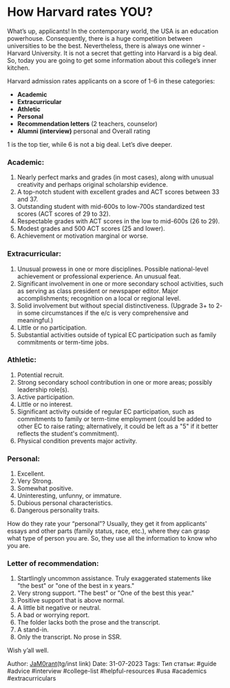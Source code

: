 # **How Harvard rates YOU?**

What’s up, applicants! In the contemporary world, the USA is an education powerhouse. Consequently, there is a huge competition between universities to be the best. Nevertheless, there is always one winner - Harvard University. It is not a secret that getting into Harvard is a big deal. So, today you are going to get some information about this college’s inner kitchen.

Harvard admission rates applicants on a score of 1-6 in these categories:

- **Academic**
- **Extracurricular**
- **Athletic**
- **Personal**
- **Recommendation letters** (2 teachers, counselor)
- **Alumni (interview)** personal and Overall rating

1 is the top tier, while 6 is not a big deal. Let’s dive deeper.

### **Academic:**
1. Nearly perfect marks and grades (in most cases), along with unusual creativity and perhaps original scholarship evidence.
2. A top-notch student with excellent grades and ACT scores between 33 and 37.
3. Outstanding student with mid-600s to low-700s standardized test scores (ACT scores of 29 to 32).
4. Respectable grades with ACT scores in the low to mid-600s (26 to 29).
5. Modest grades and 500 ACT scores (25 and lower).
6. Achievement or motivation marginal or worse.

### **Extracurricular:**
1. Unusual prowess in one or more disciplines. Possible national-level achievement or professional experience. An unusual feat.
2. Significant involvement in one or more secondary school activities, such as serving as class president or newspaper editor. Major accomplishments; recognition on a local or regional level.
3. Solid involvement but without special distinctiveness. (Upgrade 3+ to 2- in some circumstances if the e/c is very comprehensive and meaningful.)
4. Little or no participation.
5. Substantial activities outside of typical EC participation such as family commitments or term-time jobs.
### **Athletic:**
1. Potential recruit.
2. Strong secondary school contribution in one or more areas; possibly leadership role(s).
3. Active participation.
4. Little or no interest.
5. Significant activity outside of regular EC participation, such as commitments to family or term-time employment (could be added to other EC to raise rating; alternatively, it could be left as a "5" if it better reflects the student's commitment).
6. Physical condition prevents major activity.
### **Personal:**
1. Excellent.
2. Very Strong.
3. Somewhat positive.
4. Uninteresting, unfunny, or immature.
5. Dubious personal characteristics.
6. Dangerous personality traits.

How do they rate your “personal”? Usually, they get it from applicants' essays and other parts (family status, race, etc.), where they can grasp what type of person you are. So, they use all the information to know who you are.
### **Letter of recommendation:**
1. Startlingly uncommon assistance. Truly exaggerated statements like "the best" or "one of the best in x years."
2. Very strong support. "The best" or "One of the best this year."
3. Positive support that is above normal.
4. A little bit negative or neutral.
5. A bad or worrying report.
6. The folder lacks both the prose and the transcript.
8. A stand-in.
9. Only the transcript. No prose in SSR.

Wish y’all well.

Author: [JaM0rant](https://www.instagram.com/?hl=en)(tg/inst link)
Date: 31-07-2023
Tags:
Тип статьи:
#guide 
#advice
#interview
#college-list
#helpful-resources
#usa
#academics
#extracurriculars

